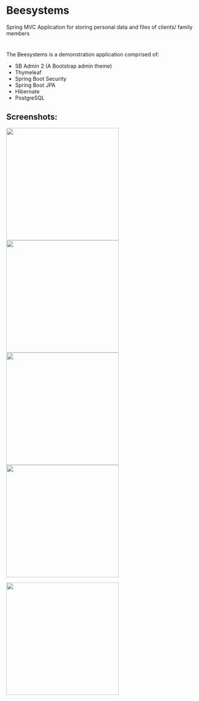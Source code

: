 # Beesystems
Spring MVC Application for storing personal data and files of clients/ family members
#
The Beesystems is a demonstration application comprised of:
<ul>
  <li>SB Admin 2 (A Bootstrap admin theme)</li>
  <li>Thymeleaf</li>
  <li>Spring Boot Security</li>
  <li>Spring Boot JPA</li>
  <li>Hibernate</li>
  <li>PostgreSQL</li>

</ul>


## Screenshots:

<img src="https://user-images.githubusercontent.com/18056802/35100327-2394576a-fc64-11e7-9175-b6e16e610176.jpg" data-canonical-src="https://user-images.githubusercontent.com/18056802/35100327-2394576a-fc64-11e7-9175-b6e16e610176.jpg" width="300"  /> <img src="https://user-images.githubusercontent.com/18056802/35100335-2739a0aa-fc64-11e7-9b48-407c2ca0dd26.jpg" data-canonical-src="https://user-images.githubusercontent.com/18056802/35100335-2739a0aa-fc64-11e7-9b48-407c2ca0dd26.jpg" width="300"  />
<img src="https://user-images.githubusercontent.com/18056802/35100339-2a4e35b2-fc64-11e7-914d-982a750387a6.jpg" data-canonical-src="https://user-images.githubusercontent.com/18056802/35100339-2a4e35b2-fc64-11e7-914d-982a750387a6.jpg" width="300"  /> <img src="https://user-images.githubusercontent.com/18056802/35100343-2dfa205e-fc64-11e7-8f86-c08d2611ade7.jpg" data-canonical-src="https://user-images.githubusercontent.com/18056802/35100343-2dfa205e-fc64-11e7-8f86-c08d2611ade7.jpg" width="300"  />

<img src="https://user-images.githubusercontent.com/18056802/60493961-95a35100-9cb6-11e9-95a2-3d563cc881f2.jpg" data-canonical-src="https://user-images.githubusercontent.com/18056802/35100339-2a4e35b2-fc64-11e7-914d-982a750387a6.jpg" width="300"  /> 





